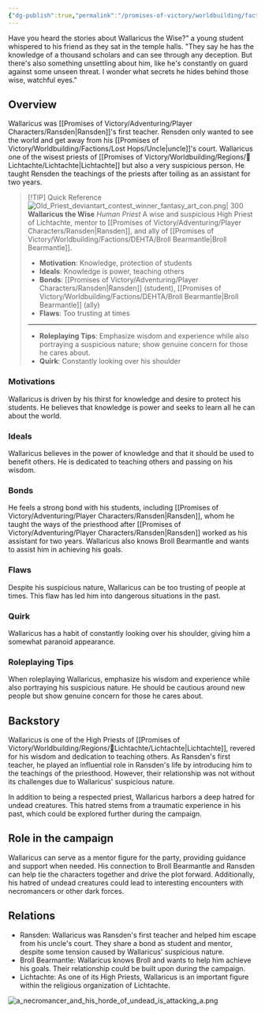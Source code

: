 ```yaml
---
{"dg-publish":true,"permalink":"/promises-of-victory/worldbuilding/factions/league-of-arathor/wallaricus-the-wise/","noteIcon":"NPC","created":"2023-03-30T16:09:04.126+02:00","updated":"2023-04-02T15:07:33.950+02:00"}
---
```


Have you heard the stories about Wallaricus the Wise?" a young student whispered to his friend as they sat in the temple halls. "They say he has the knowledge of a thousand scholars and can see through any deception. But there's also something unsettling about him, like he's constantly on guard against some unseen threat. I wonder what secrets he hides behind those wise, watchful eyes."

## Overview
Wallaricus was [[Promises of Victory/Adventuring/Player Characters/Ransden\|Ransden]]'s first teacher. Rensden only wanted to see the world and get away from his [[Promises of Victory/Worldbuilding/Factions/Lost Hops/Uncle\|uncle]]'s court. Wallaricus one of the wisest priests of [[Promises of Victory/Worldbuilding/Regions/🏰Lichtachte/Lichtachte\|Lichtachte]] but also a very suspicious person. He taught Rensden the teachings of the priests after toiling as an assistant for two years.

> [!TIP] Quick Reference
> ![Old_Priest_deviantart_contest_winner_fantasy_art_con.png| 300](/img/user/resources/Pictures/Old_Priest_deviantart_contest_winner_fantasy_art_con.png) 
> **Wallaricus the Wise** _Human Priest_ 
>  A wise and suspicious High Priest of Lichtachte, mentor to [[Promises of Victory/Adventuring/Player Characters/Ransden\|Ransden]], and ally of [[Promises of Victory/Worldbuilding/Factions/DEHTA/Broll Bearmantle\|Broll Bearmantle]].
>- **Motivation**: Knowledge, protection of students
>- **Ideals**: Knowledge is power, teaching others
>- **Bonds**: [[Promises of Victory/Adventuring/Player Characters/Ransden\|Ransden]] (student), [[Promises of Victory/Worldbuilding/Factions/DEHTA/Broll Bearmantle\|Broll Bearmantle]] (ally)
>- **Flaws**: Too trusting at times
> ____
>- **Roleplaying Tips**: Emphasize wisdom and experience while also portraying a suspicious nature; show genuine concern for those he cares about.
>-  **Quirk**: Constantly looking over his shoulder

### Motivations
Wallaricus is driven by his thirst for knowledge and desire to protect his students. He believes that knowledge is power and seeks to learn all he can about the world.

### Ideals
Wallaricus believes in the power of knowledge and that it should be used to benefit others. He is dedicated to teaching others and passing on his wisdom.

### Bonds
He feels a strong bond with his students, including [[Promises of Victory/Adventuring/Player Characters/Ransden\|Ransden]], whom he taught the ways of the priesthood after [[Promises of Victory/Adventuring/Player Characters/Ransden\|Ransden]] worked as his assistant for two years. Wallaricus also knows Broll Bearmantle and wants to assist him in achieving his goals.

### Flaws
Despite his suspicious nature, Wallaricus can be too trusting of people at times. This flaw has led him into dangerous situations in the past.

### Quirk
Wallaricus has a habit of constantly looking over his shoulder, giving him a somewhat paranoid appearance.

### Roleplaying Tips
When roleplaying Wallaricus, emphasize his wisdom and experience while also portraying his suspicious nature. He should be cautious around new people but show genuine concern for those he cares about.

## Backstory
Wallaricus is one of the High Priests of [[Promises of Victory/Worldbuilding/Regions/🏰Lichtachte/Lichtachte\|Lichtachte]], revered for his wisdom and dedication to teaching others. As Ransden's first teacher, he played an influential role in Ransden's life by introducing him to the teachings of the priesthood. However, their relationship was not without its challenges due to Wallaricus' suspicious nature.

In addition to being a respected priest, Wallaricus harbors a deep hatred for undead creatures. This hatred stems from a traumatic experience in his past, which could be explored further during the campaign.

## Role in the campaign
Wallaricus can serve as a mentor figure for the party, providing guidance and support when needed. His connection to Broll Bearmantle and Ransden can help tie the characters together and drive the plot forward. Additionally, his hatred of undead creatures could lead to interesting encounters with necromancers or other dark forces.

## Relations
* Ransden: Wallaricus was Ransden's first teacher and helped him escape from his uncle's court. They share a bond as student and mentor, despite some tension caused by Wallaricus' suspicious nature.
* Broll Bearmantle: Wallaricus knows Broll and wants to help him achieve his goals. Their relationship could be built upon during the campaign.
* Lichtachte: As one of its High Priests, Wallaricus is an important figure within the religious organization of Lichtachte.

![a_necromancer_and_his_horde_of_undead_is_attacking_a.png](/img/user/resources/Pictures/a_necromancer_and_his_horde_of_undead_is_attacking_a.png)

